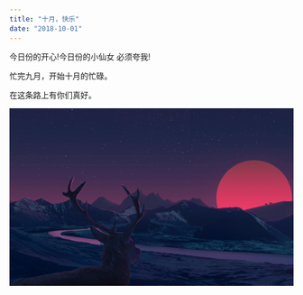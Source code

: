 ```yaml
---
title: "十月，快乐"
date: "2018-10-01"
---
```

今日份的开心!今日份的小仙女 必须夸我!

忙完九月，开始十月的忙碌。

在这条路上有你们真好。


![avatar](../imgs/914910.jpg)